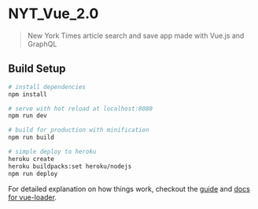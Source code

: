 # NYT_Vue_2.0

> New York Times article search and save app made with Vue.js and GraphQL

## Build Setup

``` bash
# install dependencies
npm install

# serve with hot reload at localhost:8080
npm run dev

# build for production with minification
npm run build

# simple deploy to heroku 
heroku create
heroku buildpacks:set heroku/nodejs
npm run deploy 
```

For detailed explanation on how things work, checkout the [guide](http://vuejs-templates.github.io/webpack/) and [docs for vue-loader](http://vuejs.github.io/vue-loader).
